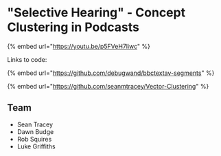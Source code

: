 # "Selective Hearing" - Concept Clustering in Podcasts

{% embed url="https://youtu.be/p5FVeH7liwc" %}

Links to code:

{% embed url="https://github.com/debugwand/bbctextav-segments" %}

{% embed url="https://github.com/seanmtracey/Vector-Clustering" %}



## Team

- Sean Tracey 
- Dawn Budge
- Rob Squires
- Luke Griffiths


